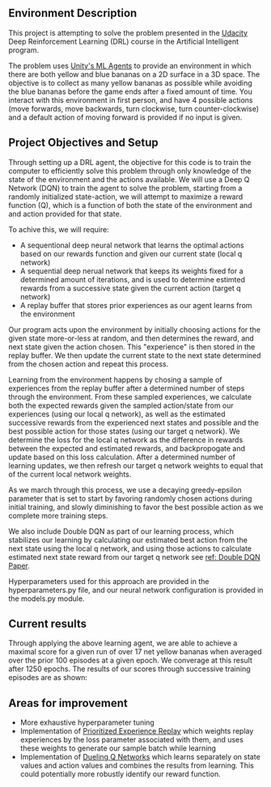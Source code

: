 ## Environment Description

This project is attempting to solve the problem presented in the [Udacity](https://www.udacity.com/) Deep Reinforcement Learning (DRL) course in the Artificial Intelligent program.  

The problem uses [Unity's ML Agents](https://github.com/Unity-Technologies/ml-agents/blob/master/) to provide an environment in which there are both yellow and blue bananas on a 2D surface in a 3D space.  The objective is to collect as many yellow bananas as possible while avoiding the blue bananas before the game ends after a fixed amount of time.  You interact with this environment in first person, and have 4 possible actions (move forwards, move backwards, turn clockwise, turn counter-clockwise) and a default action of moving forward is provided if no input is given.  

## Project Objectives and Setup

Through setting up a DRL agent, the objective for this code is to train the computer to efficiently solve this problem through only knowledge of the state of the environment and the actions available.
We will use a Deep Q Network (DQN) to train the agent to solve the problem, starting from a randomly initialized state-action, we will attempt to maximize a reward function (Q), which is a function of both the state of the environment and and action provided for that state.

To achive this, we will require:
- A sequentional deep neural network that learns the optimal actions based on our rewards function and given our current state (local q network)
- A sequential deep nerual network that keeps its weights fixed for a determined amount of iterations, and is used to determine estimted rewards from a successive state given the current action (target q network)
- A replay buffer that stores prior experiences as our agent learns from the environment

Our program acts upon the environment by initially choosing actions for the given state more-or-less at random, and then determines the reward, and next state given the action chosen.  This "experience" is then stored in the replay buffer.  We then update the current state to the next state determined from the chosen action and repeat this process.

Learning from the environment happens by chosing a sample of experiences from the replay buffer after a determined number of steps through the environment.  From these sampled experiences, we calculate both the expected rewards given the sampled action/state from our experiences (using our local q network), as well as the estimated successive rewards from the experienced next states and possible and the best possible action for those states (using our target q network).  We determine the loss for the local q network as the difference in rewards between the expected and estimated rewards, and backpropogate and update based on this loss calculation.  After a determined number of learning updates, we then refresh our target q network weights to equal that of the current local network weights.

As we march through this process, we use a decaying greedy-epsilon parameter that is set to start by favoring randomly chosen actions during initial training, and slowly diminishing to favor the best possible action as we complete more training steps. 

We also include Double DQN as part of our learning process, which stabilizes our learning by calculating our estimated best action from the next state using the local q network, and using those actions to calculate estimated next state reward from our target q network see [ref: Double DQN Paper](https://arxiv.org/abs/1509.06461).

Hyperparameters used for this approach are provided in the hyperparameters.py file, and our neural network configuration is provided in the models.py module.

## Current results

Through applying the above learning agent, we are able to achieve a maximal score for a given run of over 17 net yellow bananas when averaged over the prior 100 episodes at a given epoch.  We converage at this result after 1250 epochs.  The results of our scores through successive training episodes are as shown:

## Areas for improvement

- More exhaustive hyperparameter tuning
- Implementation of [Prioritized Experience Replay](https://arxiv.org/abs/1511.05952) which weights replay experiences by the loss parameter associated with them, and uses these weights to generate our sample batch while learning
- Implementation of [Dueling Q Networks](https://arxiv.org/abs/1511.06581) which learns separately on state values and action values and combines the results from learning.  This could potentially more robustly identify our reward function.

